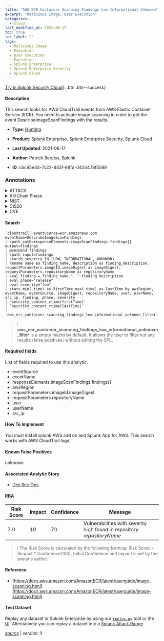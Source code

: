 ```yaml
---
title: "AWS ECR Container Scanning Findings Low Informational Unknown"
excerpt: "Malicious Image, User Execution"
categories:
  - Cloud
last_modified_at: 2021-08-17
toc: true
toc_label: ""
tags:
  - Malicious Image
  - Execution
  - User Execution
  - Execution
  - Splunk Enterprise
  - Splunk Enterprise Security
  - Splunk Cloud
---
```




[Try in Splunk Security Cloud](https://www.splunk.com/en_us/cyber-security.html){: .btn .btn--success}

#### Description

This search looks for AWS CloudTrail events from AWS Elastic Container Service (ECR). You need to activate image scanning in order to get the event DescribeImageScanFindings with the results.

- **Type**: [Hunting](https://github.com/splunk/security_content/wiki/Detection-Analytic-Types)
- **Product**: Splunk Enterprise, Splunk Enterprise Security, Splunk Cloud

- **Last Updated**: 2021-08-17
- **Author**: Patrick Bareiss, Splunk
- **ID**: cbc95e44-7c22-443f-88fd-0424478f5589

### Annotations
<details>
  <summary>ATT&CK</summary>

<div markdown="1">

#### [ATT&CK](https://attack.mitre.org/)

| ID          | Technique   | Tactic         |
| ----------- | ----------- |--------------- |
| [T1204.003](https://attack.mitre.org/techniques/T1204/003/) | Malicious Image | Execution |

| [T1204](https://attack.mitre.org/techniques/T1204/) | User Execution | Execution |

</div>
</details>


<details>
  <summary>Kill Chain Phase</summary>

<div markdown="1">

* Actions on Objectives


</div>
</details>


<details>
  <summary>NIST</summary>

<div markdown="1">

* PR.DS
* PR.AC
* DE.CM



</div>
</details>

<details>
  <summary>CIS20</summary>

<div markdown="1">

* CIS 13



</div>
</details>

<details>
  <summary>CVE</summary>

<div markdown="1">


</div>
</details>


#### Search

```
`cloudtrail` eventSource=ecr.amazonaws.com eventName=DescribeImageScanFindings 
| spath path=responseElements.imageScanFindings.findings{} output=findings 
| mvexpand findings 
| spath input=findings
| search severity IN (LOW, INFORMATIONAL, UNKNWON) 
| rename name as finding_name, description as finding_description, requestParameters.imageId.imageDigest as imageDigest, requestParameters.repositoryName as repositoryName 
| eval finding = finding_name.", ".finding_description 
| eval phase="release" 
| eval severity="low" 
| stats min(_time) as firstTime max(_time) as lastTime by awsRegion, eventName, eventSource, imageDigest, repositoryName, user, userName, src_ip, finding, phase, severity 
| `security_content_ctime(firstTime)` 
| `security_content_ctime(lastTime)` 
| `aws_ecr_container_scanning_findings_low_informational_unknown_filter`
```

> :information_source:
> **aws_ecr_container_scanning_findings_low_informational_unknown_filter** is a empty macro by default. It allows the user to filter out any results (false positives) without editing the SPL.



#### Required fields
List of fields required to use this analytic.
* eventSource
* eventName
* responseElements.imageScanFindings.findings{}
* awsRegion
* requestParameters.imageId.imageDigest
* requestParameters.repositoryName
* user
* userName
* src_ip



#### How To Implement
You must install splunk AWS add on and Splunk App for AWS. This search works with AWS CloudTrail logs.
#### Known False Positives
unknown

#### Associated Analytic Story
* [Dev Sec Ops](/stories/dev_sec_ops)




#### RBA

| Risk Score  | Impact      | Confidence   | Message      |
| ----------- | ----------- |--------------|--------------|
| 7.0 | 10 | 70 | Vulnerabilities with severity high found in repository $repositoryName$ |


> :information_source:
> The Risk Score is calculated by the following formula: Risk Score = (Impact * Confidence/100). Initial Confidence and Impact is set by the analytic author.


#### Reference

* [https://docs.aws.amazon.com/AmazonECR/latest/userguide/image-scanning.html](https://docs.aws.amazon.com/AmazonECR/latest/userguide/image-scanning.html)



#### Test Dataset
Replay any dataset to Splunk Enterprise by using our [`replay.py`](https://github.com/splunk/attack_data#using-replaypy) tool or the [UI](https://github.com/splunk/attack_data#using-ui).
Alternatively you can replay a dataset into a [Splunk Attack Range](https://github.com/splunk/attack_range#replay-dumps-into-attack-range-splunk-server)




[*source*](https://github.com/splunk/security_content/tree/develop/detections/cloud/aws_ecr_container_scanning_findings_low_informational_unknown.yml) \| *version*: **1**